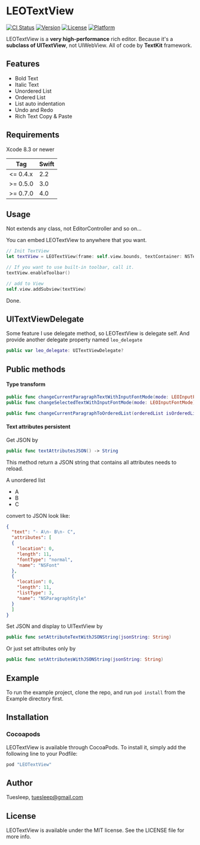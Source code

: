 # LEOTextView

[![CI Status](http://img.shields.io/travis/leonardo-hammer/LEOTextView.svg?style=flat)](https://travis-ci.org/leonardo-hammer/LEOTextView)
[![Version](https://img.shields.io/cocoapods/v/LEOTextView.svg?style=flat)](http://cocoapods.org/pods/LEOTextView)
[![License](https://img.shields.io/cocoapods/l/LEOTextView.svg?style=flat)](http://cocoapods.org/pods/LEOTextView)
[![Platform](https://img.shields.io/cocoapods/p/LEOTextView.svg?style=flat)](http://cocoapods.org/pods/LEOTextView)

LEOTextView is a **very high-performance** rich editor. Because it's a **subclass of UITextView**, not UIWebView. All of code by **TextKit** framework.

## Features

* Bold Text
* Italic Text
* Unordered List
* Ordered List
* List auto indentation
* Undo and Redo
* Rich Text Copy & Paste

## Requirements

Xcode 8.3 or newer

Tag       | Swift
--------  | -----
<= 0.4.x  | 2.2
\>= 0.5.0  | 3.0
\>= 0.7.0  | 4.0

## Usage

Not extends any class, not EditorController and so on...

You can embed LEOTextView to anywhere that you want.

```swift
// Init TextView
let textView = LEOTextView(frame: self.view.bounds, textContainer: NSTextContainer())

// If you want to use built-in toolbar, call it.
textView.enableToolbar()

// add to View
self.view.addSubview(textView)
```

Done.

## UITextViewDelegate

Some feature I use delegate method, so LEOTextView is delegate self. And provide another delegate property named `leo_delegate`

```swift
public var leo_delegate: UITextViewDelegate?
```

## Public methods

#### Type transform

```swift
public func changeCurrentParagraphTextWithInputFontMode(mode: LEOInputFontMode)
public func changeSelectedTextWithInputFontMode(mode: LEOInputFontMode)

public func changeCurrentParagraphToOrderedList(orderedList isOrderedList: Bool, listPrefix: String)
```

#### Text attributes persistent

Get JSON by
```swift
public func textAttributesJSON() -> String
```

This method return a JSON string that contains all attributes needs to reload.

A unordered list 
- A
- B
- C

convert to JSON look like:

```json
{
  "text": "- A\n- B\n- C",
  "attributes": [
  {
    "location": 0,
    "length": 11,
    "fontType": "normal",
    "name": "NSFont"
  },
  {
    "location": 0,
    "length": 11,
    "listType": 3,
    "name": "NSParagraphStyle"
  }
  ]
}
```

Set JSON and display to UITextView by
```swift
public func setAttributeTextWithJSONString(jsonString: String)
```

Or just set attributes only by
```swift
public func setAttributesWithJSONString(jsonString: String)
```

## Example

To run the example project, clone the repo, and run `pod install` from the Example directory first.

## Installation

### Cocoapods

LEOTextView is available through CocoaPods. To install it, simply add the following line to your Podfile:

```ruby
pod "LEOTextView"
```

## Author

Tuesleep, tuesleep@gmail.com

## License

LEOTextView is available under the MIT license. See the LICENSE file for more info.
